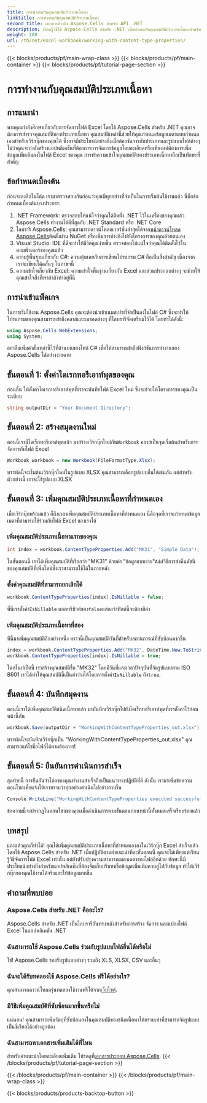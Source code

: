 ```yaml
---
title: การทำงานกับคุณสมบัติประเภทเนื้อหา
linktitle: การทำงานกับคุณสมบัติประเภทเนื้อหา
second_title: เอกสารอ้างอิง Aspose.Cells สำหรับ API .NET
description: เรียนรู้วิธีใช้ Aspose.Cells สำหรับ .NET เพื่อทำงานกับคุณสมบัติประเภทเนื้อหาสำหรับการจัดการข้อมูลเมตาของ Excel ที่ได้รับการปรับปรุง ปฏิบัติตามคำแนะนำทีละขั้นตอนง่ายๆ นี้
weight: 180
url: /th/net/excel-workbook/working-with-content-type-properties/
---
```


{{< blocks/products/pf/main-wrap-class >}}
{{< blocks/products/pf/main-container >}}
{{< blocks/products/pf/tutorial-page-section >}}

# การทำงานกับคุณสมบัติประเภทเนื้อหา

## การแนะนำ

หากคุณกำลังศึกษาเกี่ยวกับการจัดการไฟล์ Excel โดยใช้ Aspose.Cells สำหรับ .NET คุณอาจต้องการสำรวจคุณสมบัติของประเภทเนื้อหา คุณสมบัติเหล่านี้ช่วยให้คุณกำหนดข้อมูลเมตาแบบกำหนดเองสำหรับเวิร์กบุ๊กของคุณได้ ซึ่งอาจมีประโยชน์อย่างยิ่งเมื่อต้องจัดการกับประเภทและรูปแบบไฟล์ต่างๆ ไม่ว่าคุณจะกำลังสร้างแอปพลิเคชันที่ต้องการการจัดการข้อมูลโดยละเอียดหรือเพียงแค่ต้องการเพิ่มข้อมูลเพิ่มเติมลงในไฟล์ Excel ของคุณ การทำความเข้าใจคุณสมบัติของประเภทเนื้อหาถือเป็นทักษะที่สำคัญ

## ข้อกำหนดเบื้องต้น

ก่อนจะลงลึกในโค้ด เรามาตรวจสอบกันก่อนว่าคุณมีทุกอย่างที่จำเป็นในการเริ่มต้นใช้งานแล้ว นี่คือข้อกำหนดเบื้องต้นบางประการ:

1. .NET Framework: ตรวจสอบให้แน่ใจว่าคุณได้ติดตั้ง .NET ไว้ในเครื่องของคุณแล้ว Aspose.Cells ทำงานได้ดีที่สุดกับ .NET Standard หรือ .NET Core
2.  ไลบรารี Aspose.Cells: คุณสามารถดาวน์โหลดเวอร์ชันล่าสุดได้จาก[หน้าดาวน์โหลด Aspose.Cells](https://releases.aspose.com/cells/net/)ติดตั้งผ่าน NuGet หรือเพิ่มการอ้างอิงไปยังโครงการของคุณด้วยตนเอง
3. Visual Studio: IDE ที่ดีจะทำให้ชีวิตคุณง่ายขึ้น ตรวจสอบให้แน่ใจว่าคุณได้ติดตั้งไว้ในคอมพิวเตอร์ของคุณแล้ว
4. ความรู้พื้นฐานเกี่ยวกับ C#: ความคุ้นเคยกับการเขียนโปรแกรม C# ถือเป็นสิ่งสำคัญ เนื่องจากเราจะเขียนโค้ดสั้นๆ ในภาษานี้
5. ความเข้าใจเกี่ยวกับ Excel: ความเข้าใจพื้นฐานเกี่ยวกับ Excel และส่วนประกอบต่างๆ จะช่วยให้คุณเข้าใจสิ่งที่เรากำลังทำอยู่ที่นี่

## การนำเข้าแพ็คเกจ

ในการเริ่มใช้งาน Aspose.Cells คุณจะต้องนำเข้าเนมสเปซที่จำเป็นลงในไฟล์ C# ซึ่งจะทำให้โปรแกรมของคุณสามารถเข้าถึงคลาสและเมธอดต่างๆ ที่ไลบรารีจัดเตรียมไว้ได้ โดยทำได้ดังนี้:

```csharp
using Aspose.Cells.WebExtensions;
using System;
```

อย่าลืมเพิ่มคำสั่งเหล่านี้ไว้ที่ด้านบนของไฟล์ C# เพื่อให้สามารถเข้าถึงฟังก์ชันการทำงานของ Aspose.Cells ได้อย่างง่ายดาย

## ขั้นตอนที่ 1: ตั้งค่าไดเรกทอรีเอาท์พุตของคุณ

ก่อนอื่น ให้ตั้งค่าไดเรกทอรีเอาต์พุตที่เราจะบันทึกไฟล์ Excel ใหม่ ซึ่งจะช่วยให้โครงการของคุณเป็นระเบียบ

```csharp
string outputDir = "Your Document Directory";
```

## ขั้นตอนที่ 2: สร้างสมุดงานใหม่

 ตอนนี้เรามีไดเร็กทอรีเอาต์พุตแล้ว มาสร้างเวิร์กบุ๊กใหม่กัน`Workbook` คลาสเป็นจุดเริ่มต้นสำหรับการจัดการกับไฟล์ Excel

```csharp
Workbook workbook = new Workbook(FileFormatType.Xlsx);
```

บรรทัดนี้จะเริ่มต้นเวิร์กบุ๊กใหม่ในรูปแบบ XLSX คุณสามารถเลือกรูปแบบอื่นได้เช่นกัน แต่สำหรับตัวอย่างนี้ เราจะใช้รูปแบบ XLSX

## ขั้นตอนที่ 3: เพิ่มคุณสมบัติประเภทเนื้อหาที่กำหนดเอง

เมื่อเวิร์กบุ๊กพร้อมแล้ว ก็ถึงเวลาเพิ่มคุณสมบัติประเภทเนื้อหาที่กำหนดเอง นี่คือจุดที่เราจะกำหนดข้อมูลเมตาที่สามารถใช้ร่วมกับไฟล์ Excel ของเราได้

### เพิ่มคุณสมบัติประเภทเนื้อหาแรกของคุณ

```csharp
int index = workbook.ContentTypeProperties.Add("MK31", "Simple Data");
```

 ในขั้นตอนนี้ เราได้เพิ่มคุณสมบัติที่เรียกว่า "MK31" ด้วยค่า "ข้อมูลแบบง่าย"`Add`วิธีการส่งคืนดัชนีของคุณสมบัติที่เพิ่มใหม่ซึ่งเราสามารถใช้ได้ในภายหลัง

### ตั้งค่าคุณสมบัติที่สามารถยกเลิกได้

```csharp
workbook.ContentTypeProperties[index].IsNillable = false;
```

 ที่นี่เราตั้งค่า`IsNillable` แอตทริบิวต์ของ`false`แสดงว่าฟิลด์นี้จะต้องมีค่า

### เพิ่มคุณสมบัติประเภทเนื้อหาที่สอง

ทีนี้มาเพิ่มคุณสมบัติอีกอย่างหนึ่ง คราวนี้เป็นคุณสมบัติวันที่สำหรับสถานการณ์ที่ซับซ้อนมากขึ้น

```csharp
index = workbook.ContentTypeProperties.Add("MK32", DateTime.Now.ToString("yyyy-MM-dd'T'hh:mm:ss"), "DateTime");
workbook.ContentTypeProperties[index].IsNillable = true;
```

 ในสไนปเป็ตนี้ เราสร้างคุณสมบัติชื่อ "MK32" โดยมีวันที่และเวลาปัจจุบันที่จัดรูปแบบตาม ISO 8601 เราได้ทำให้คุณสมบัตินี้เป็นค่าว่างได้โดยการตั้งค่า`IsNillable` ถึง`true`.

## ขั้นตอนที่ 4: บันทึกสมุดงาน

ตอนนี้เราได้เพิ่มคุณสมบัติชนิดเนื้อหาแล้ว มาบันทึกเวิร์กบุ๊กไปยังไดเร็กทอรีเอาท์พุตที่เราตั้งค่าไว้ก่อนหน้านี้กัน 

```csharp
workbook.Save(outputDir + "WorkingWithContentTypeProperties_out.xlsx");
```

บรรทัดนี้จะบันทึกเวิร์กบุ๊กเป็น "WorkingWithContentTypeProperties_out.xlsx" คุณสามารถแก้ไขชื่อไฟล์ได้ตามต้องการ!

## ขั้นตอนที่ 5: ยืนยันการดำเนินการสำเร็จ

สุดท้ายนี้ การยืนยันว่าโค้ดของคุณทำงานสำเร็จถือเป็นแนวทางปฏิบัติที่ดี ดังนั้น เรามาเพิ่มข้อความคอนโซลเพื่อแจ้งให้เราทราบว่าทุกอย่างดำเนินไปอย่างราบรื่น

```csharp
Console.WriteLine("WorkingWithContentTypeProperties executed successfully.");
```

ข้อความนี้จะปรากฏในคอนโซลของคุณเมื่อดำเนินการตามขั้นตอนก่อนหน้านี้ทั้งหมดเสร็จเรียบร้อยแล้ว

## บทสรุป

และแล้วคุณก็ทำได้! คุณได้เพิ่มคุณสมบัติประเภทเนื้อหาที่กำหนดเองลงในเวิร์กบุ๊ก Excel สำเร็จแล้วโดยใช้ Aspose.Cells สำหรับ .NET เมื่อปฏิบัติตามคำแนะนำทีละขั้นตอนนี้ คุณจะไม่เพียงแต่เรียนรู้วิธีจัดการไฟล์ Excel เท่านั้น แต่ยังปรับปรุงความสามารถเมตาเดตาของไฟล์อีกด้วย ทักษะนี้มีประโยชน์อย่างยิ่งสำหรับแอปพลิเคชันที่ต้องจัดเก็บบริบทหรือข้อมูลเพิ่มเติมควบคู่ไปกับข้อมูล ทำให้เวิร์กบุ๊กของคุณใช้งานได้จริงและให้ข้อมูลมากขึ้น

## คำถามที่พบบ่อย

### Aspose.Cells สำหรับ .NET คืออะไร?
Aspose.Cells สำหรับ .NET เป็นไลบรารีอันทรงพลังสำหรับการสร้าง จัดการ และแปลงไฟล์ Excel ในแอปพลิเคชัน .NET

### ฉันสามารถใช้ Aspose.Cells ร่วมกับรูปแบบไฟล์อื่นได้หรือไม่
ใช่! Aspose.Cells รองรับรูปแบบต่างๆ รวมถึง XLS, XLSX, CSV และอื่นๆ

### ฉันจะได้รับทดลองใช้ Aspose.Cells ฟรีได้อย่างไร?
 คุณสามารถดาวน์โหลดรุ่นทดลองใช้งานฟรีได้จาก[เว็บไซต์](https://releases.aspose.com/).

### มีวิธีเพิ่มคุณสมบัติที่ซับซ้อนมากขึ้นหรือไม่
แน่นอน! คุณสามารถเพิ่มวัตถุที่ซับซ้อนลงในคุณสมบัติของชนิดเนื้อหาได้ตราบเท่าที่สามารถจัดรูปแบบเป็นซีเรียลได้อย่างถูกต้อง

### ฉันสามารถหาเอกสารเพิ่มเติมได้ที่ไหน
สำหรับคำแนะนำโดยละเอียดเพิ่มเติม โปรดดูที่[เอกสารประกอบ Aspose.Cells](https://reference.aspose.com/cells/net/).
{{< /blocks/products/pf/tutorial-page-section >}}

{{< /blocks/products/pf/main-container >}}
{{< /blocks/products/pf/main-wrap-class >}}

{{< blocks/products/products-backtop-button >}}
